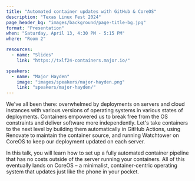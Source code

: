 ```yaml
---
title: "Automated container updates with GitHub & CoreOS"
description: "Texas Linux Fest 2024"
page_header_bg: "images/background/page-title-bg.jpg"
format: "Presentation"
when: "Saturday, April 13, 4:30 PM - 5:15 PM"
where: "Room 2"

resources:
  - name: "Slides"
    link: "https://txlf24-containers.major.io/"

speakers:
  - name: "Major Hayden"
    image: "images/speakers/major-hayden.png"
    link: "speakers/major-hayden/"
---
```


We've all been there: overwhelmed by deployments on servers and cloud instances
with various versions of operating systems in various states of deployments.
Containers empowered us to break free from the OS constraints and deliver
software more independently. Let's take containers to the next level by
building them automatically in GitHub Actions, using Renovate to maintain the
container source, and running Watchtower on CoreOS to keep our deployment
updated on each server.

In this talk, you will learn how to set up a fully automated container pipeline
that has no costs outside of the server running your containers. All of this
eventually lands on CoreOS – a minimalist, container-centric operating system
that updates just like the phone in your pocket.
